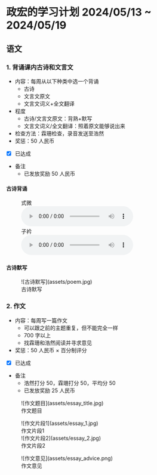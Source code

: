 # 政宏的学习计划 2024/05/13 ~ 2024/05/19

## 语文

### 1. 背诵课内古诗和文言文

- 内容：每周从以下种类中选一个背诵
    - 古诗
    - 文言文原文
    - 文言文词义+全文翻译
- 程度
    - 古诗/文言文原文：背熟+默写
    - 文言文词义/全文翻译：照着原文能够说出来
- 检查方法：霖珊检查，录音发送至浩然
- 奖惩：50 人民币
- [x] 已达成
- 备注
    - 已发放奖励 50 人民币

#### 古诗背诵

<figure>
    <figcaption><div class=normal_font>式微<div class=normal_font></figcaption>
    <audio controls src="assets/poem_1.m4a"></audio>
    <figcaption><div class=normal_font>子衿<div class=normal_font></figcaption>
    <audio controls src="assets/poem_2.m4a"></audio>
</figure>

#### 古诗默写

<figure markdown>
  ![古诗默写](assets/poem.jpg)
  <figcaption><div class=normal_font>古诗默写<div></figcaption>
</figure>

### 2. 作文
- 内容：每周写一篇作文
    - 可以跟之前的主题重复，但不能完全一样
    - 700 字以上
    - 找霖珊和浩然阅读并寻求意见
- 奖惩：50 人民币 $\times$ 百分制评分
- [x] 已达成
- 备注
    - 浩然打分 50，霖珊打分 50，平均分 50
    - 已发放奖励 25 人民币

<figure markdown>
  ![作文题目](assets/essay_title.jpg)
  <figcaption><div class=normal_font>作文题目<div></figcaption>
</figure>

<figure markdown>
  ![作文片段1](assets/essay_1.jpg)
  <figcaption><div class=normal_font>作文片段1<div></figcaption>
  ![作文片段2](assets/essay_2.jpg)
  <figcaption><div class=normal_font>作文片段2<div></figcaption>
</figure>

<figure markdown>
  ![作文意见](assets/essay_advice.png)
  <figcaption><div class=normal_font>作文意见<div></figcaption>
</figure>

<style>
    .normal_font {
        font-style: normal;
    }
</style>
